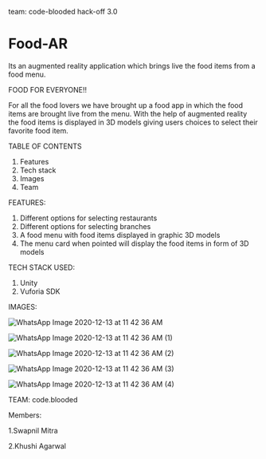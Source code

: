 team: code-blooded
hack-off 3.0

# Food-AR
Its an augmented reality application which brings live the food items from a food menu.

FOOD FOR EVERYONE!!

For all the food lovers we have brought up a food app in which the food items are brought live from the menu. With the help of augmented reality the food items is displayed in 3D models giving users choices to select their favorite food item.

TABLE OF CONTENTS
1.	Features
2.	Tech stack
3.	Images 
4.	Team

FEATURES:
1.	Different options for selecting restaurants 
2.	Different options for selecting branches
3.	A food menu with food items displayed in graphic 3D models
4.	The menu card when pointed will display the food items in form of 3D models


TECH STACK USED:
1. Unity
2. Vuforia SDK


IMAGES:


![WhatsApp Image 2020-12-13 at 11 42 36 AM](https://user-images.githubusercontent.com/71720275/102005573-cad32000-3d3f-11eb-829b-119140f6aa2e.jpeg)


![WhatsApp Image 2020-12-13 at 11 42 36 AM (1)](https://user-images.githubusercontent.com/71720275/102005616-2ef5e400-3d40-11eb-9785-8372190fa51a.jpeg)


![WhatsApp Image 2020-12-13 at 11 42 36 AM (2)](https://user-images.githubusercontent.com/71720275/102005624-4503a480-3d40-11eb-9c7d-872f08314a59.jpeg)


![WhatsApp Image 2020-12-13 at 11 42 36 AM (3)](https://user-images.githubusercontent.com/71720275/102005629-53ea5700-3d40-11eb-8d18-d44e5868beeb.jpeg)


![WhatsApp Image 2020-12-13 at 11 42 36 AM (4)](https://user-images.githubusercontent.com/71720275/102005640-65336380-3d40-11eb-92fb-95133de648f1.jpeg)


 
 
 TEAM:
code.blooded

Members:

1.Swapnil Mitra

2.Khushi Agarwal

